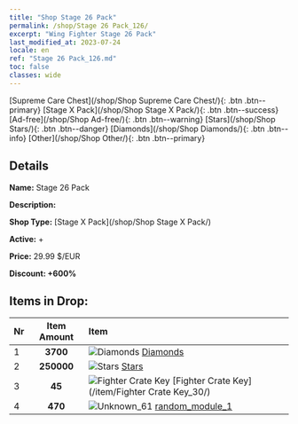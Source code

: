 ```yaml
---
title: "Shop Stage 26 Pack"
permalink: /shop/Stage 26 Pack_126/
excerpt: "Wing Fighter Stage 26 Pack"
last_modified_at: 2023-07-24
locale: en
ref: "Stage 26 Pack_126.md"
toc: false
classes: wide
---
```



  [Supreme Care Chest](/shop/Shop Supreme Care Chest/){: .btn .btn--primary}   [Stage X Pack](/shop/Shop Stage X Pack/){: .btn .btn--success}   [Ad-free](/shop/Shop Ad-free/){: .btn .btn--warning}   [Stars](/shop/Shop Stars/){: .btn .btn--danger}   [Diamonds](/shop/Shop Diamonds/){: .btn .btn--info}   [Other](/shop/Shop Other/){: .btn .btn--primary} 

## Details

 **Name:** Stage 26 Pack 

 **Description:** 

 **Shop Type:** [Stage X Pack](/shop/Shop Stage X Pack/)

 **Active:** + 

 **Price:** 29.99 $/EUR 

 **Discount: +600%** 



## Items in Drop:

  |  Nr | Item Amount  |       Item       |
  |:----|:------------:|:-----------------|
  | 1 | **3700**  | ![Diamonds](/images/item/Diamonds_p.png) [Diamonds](/item/Diamonds_15/) | 
  | 2 | **250000**  | ![Stars](/images/item/Stars_p.png) [Stars](/item/Stars_2/) | 
  | 3 | **45**  | ![Fighter Crate Key](/images/item/Fighter_Crate_Key_p.png) [Fighter Crate Key](/item/Fighter Crate Key_30/) | 
  | 4 | **470**  | ![Unknown_61](/images/item/random_module_1_p.png) [random_module_1](/item/random_module_1_61/) | 

